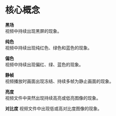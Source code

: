 # 核心概念  

**黑场**  
视频中持续出现黑屏的现象。

**纯色**  
视频中持续出现纯红色、绿色和蓝色的现象。

**偏色**  
视频中持续出现偏红、绿、蓝色的现象。

**静帧**  
视频播放时画面出现冻结、持续多帧为静止画面的现象。

**亮度**  
视频文件中突然出现持续高亮或低亮图像的现象。

**对比度**
视频文件中出现低或高对比度图像的现象。

